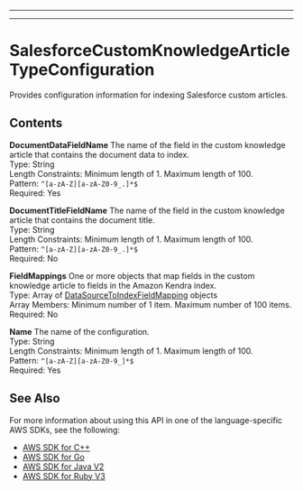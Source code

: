 --------

--------

# SalesforceCustomKnowledgeArticleTypeConfiguration<a name="API_SalesforceCustomKnowledgeArticleTypeConfiguration"></a>

Provides configuration information for indexing Salesforce custom articles\.

## Contents<a name="API_SalesforceCustomKnowledgeArticleTypeConfiguration_Contents"></a>

 **DocumentDataFieldName**   <a name="Kendra-Type-SalesforceCustomKnowledgeArticleTypeConfiguration-DocumentDataFieldName"></a>
The name of the field in the custom knowledge article that contains the document data to index\.  
Type: String  
Length Constraints: Minimum length of 1\. Maximum length of 100\.  
Pattern: `^[a-zA-Z][a-zA-Z0-9_.]*$`   
Required: Yes

 **DocumentTitleFieldName**   <a name="Kendra-Type-SalesforceCustomKnowledgeArticleTypeConfiguration-DocumentTitleFieldName"></a>
The name of the field in the custom knowledge article that contains the document title\.  
Type: String  
Length Constraints: Minimum length of 1\. Maximum length of 100\.  
Pattern: `^[a-zA-Z][a-zA-Z0-9_.]*$`   
Required: No

 **FieldMappings**   <a name="Kendra-Type-SalesforceCustomKnowledgeArticleTypeConfiguration-FieldMappings"></a>
One or more objects that map fields in the custom knowledge article to fields in the Amazon Kendra index\.  
Type: Array of [DataSourceToIndexFieldMapping](API_DataSourceToIndexFieldMapping.md) objects  
Array Members: Minimum number of 1 item\. Maximum number of 100 items\.  
Required: No

 **Name**   <a name="Kendra-Type-SalesforceCustomKnowledgeArticleTypeConfiguration-Name"></a>
The name of the configuration\.  
Type: String  
Length Constraints: Minimum length of 1\. Maximum length of 100\.  
Pattern: `^[a-zA-Z][a-zA-Z0-9_]*$`   
Required: Yes

## See Also<a name="API_SalesforceCustomKnowledgeArticleTypeConfiguration_SeeAlso"></a>

For more information about using this API in one of the language\-specific AWS SDKs, see the following:
+  [AWS SDK for C\+\+](https://docs.aws.amazon.com/goto/SdkForCpp/kendra-2019-02-03/SalesforceCustomKnowledgeArticleTypeConfiguration) 
+  [AWS SDK for Go](https://docs.aws.amazon.com/goto/SdkForGoV1/kendra-2019-02-03/SalesforceCustomKnowledgeArticleTypeConfiguration) 
+  [AWS SDK for Java V2](https://docs.aws.amazon.com/goto/SdkForJavaV2/kendra-2019-02-03/SalesforceCustomKnowledgeArticleTypeConfiguration) 
+  [AWS SDK for Ruby V3](https://docs.aws.amazon.com/goto/SdkForRubyV3/kendra-2019-02-03/SalesforceCustomKnowledgeArticleTypeConfiguration) 